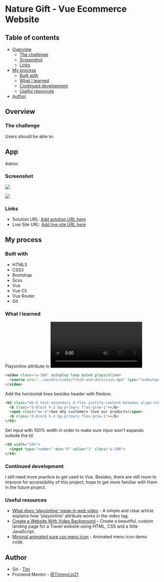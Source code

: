 # Nature Gift - Vue Ecommerce Website



## Table of contents

- [Overview](#overview)
  - [The challenge](#the-challenge)
  - [Screenshot](#screenshot)
  - [Links](#links)
- [My process](#my-process)
  - [Built with](#built-with)
  - [What I learned](#what-i-learned)
  - [Continued development](#continued-development)
  - [Useful resources](#useful-resources)
- [Author](#author)

## Overview

### The challenge

Users should be able to:

App
- 

Admin

### Screenshot

![](./src/assets/Demo-desktop-light.png)

![](./src/assets/Demo-desktop-dark.png)

### Links

- Solution URL: [Add solution URL here](https://your-solution-url.com)
- Live Site URL: [Add live site URL here](https://your-live-site-url.com)

## My process

### Built with

- HTML5 
- CSS3
- Bootstrap
- Scss
- Vue
- Vue Cli
- Vue Router
- Git

### What I learned

Playsinline attribute in <video> tag allows the mobile browser play the video right where it is instead of opening it up with fullscreen. 
```html
<video class="w-100" autoplay loop muted playsinline>
  <source src="../assets/video/fresh-and-delicious.mp4" type="video/mp4">
</video>
```
Add the horizontal lines besides header with flexbox. 
```html
<h2 class="mb-4 text-secondary d-flex justify-content-between align-items-center">
  <b class="d-block h-2 bg-primary flex-grow-1"></b>
  <span class="mx-4">See why customers love our products</span>
  <b class="d-block h-2 bg-primary flex-grow-1"></b>
</h2>
```
Set input with 100% width in order to make sure input won't expands outside the td.
```html
<td width="10%">
  <input type="number" min="0" value="1" class="w-100">
</td>
```


### Continued development

I still need more practice to get used to Vue. Besides, there are still room to improve for accessibility of this project, hope to get more familiar with them in the future project.

### Useful resources

- [What does 'playsinline' mean in web video](https://css-tricks.com/what-does-playsinline-mean-in-web-video/) - A simple and clear article explains how 'playsinline' attribute works in the video tag.
- [Create a Website With Video Background](https://www.youtube.com/watch?v=8MgpE2DTTKA&ab_channel=TraversyMedia) - Create a beautiful, custom landing page for a Travel website using HTML, CSS and a little JavaScript.
- [Minimal animated pure css menu icon](https://codepen.io/fromwireframes/pen/arMrYp) - Animated menu icon demo code.


## Author

- Git - [Tim](https://github.com/TimmyLin21)
- Frontend Mentor - [@TimmyLin21](https://www.frontendmentor.io/profile/TimmyLin21)
